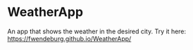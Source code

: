 # WeatherApp
An app that shows the weather in the desired city.
Try it here: https://fwendeburg.github.io/WeatherApp/
